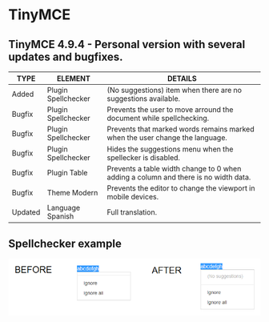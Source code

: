 # TinyMCE

## TinyMCE 4.9.4 - Personal version with several updates and bugfixes.

TYPE | ELEMENT | DETAILS
--- | --- | --- |
Added | Plugin Spellchecker | (No suggestions) item when there are no suggestions available.
Bugfix | Plugin Spellchecker | Prevents the user to move arround the document while spellchecking.
Bugfix | Plugin Spellchecker | Prevents that marked words remains marked when the user change the language.
Bugfix | Plugin Spellchecker | Hides the suggestions menu when the spellecker is disabled.
Bugfix | Plugin Table | Prevents a table width change to 0 when adding a column and there is no width data.
Bugfix | Theme Modern | Prevents the editor to change the viewport in mobile devices.
Updated | Language Spanish | Full translation.

## Spellchecker example

![alt spellchecker](https://raw.githubusercontent.com/lrusso/tinymce/master/spellchecker.png)

